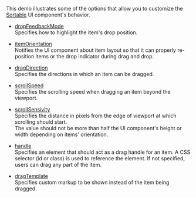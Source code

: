 This demo illustrates some of the options that allow you to customize the [Sortable](/Documentation/ApiReference/UI_Widgets/dxSortable/) UI component's behavior.

- [dropFeedbackMode](/Documentation/ApiReference/UI_Widgets/dxSortable/Configuration/#dropFeedbackMode)    
  Specifies how to highlight the item's drop position.

- [itemOrientation](/Documentation/ApiReference/UI_Widgets/dxSortable/Configuration/#itemOrientation)    
  Notifies the UI component about item layout so that it can properly re-position items or the drop indicator during drag and drop.

- [dragDirection](/Documentation/ApiReference/UI_Widgets/dxSortable/Configuration/#dragDirection)    
  Specifies the directions in which an item can be dragged.

- [scrollSpeed](/Documentation/ApiReference/UI_Widgets/dxSortable/Configuration/#scrollSpeed)    
  Specifies the scrolling speed when dragging an item beyond the viewport.

- [scrollSensivity](/Documentation/ApiReference/UI_Widgets/dxSortable/Configuration/#scrollSensitivity)    
  Specifies the distance in pixels from the edge of viewport at which scrolling should start.    
  The value should not be more than half the UI component's height or width depending on items' orientation.

- [handle](/Documentation/ApiReference/UI_Widgets/dxSortable/Configuration/#handle)    
  Specifies an element that should act as a drag handle for an item. A CSS selector (id or class) is used to reference the element. If not specified, users can drag any part of the item.
  
- [dragTemplate](/Documentation/ApiReference/UI_Widgets/dxSortable/Configuration/#dragTemplate)    
  Specifies custom markup to be shown instead of the item being dragged.